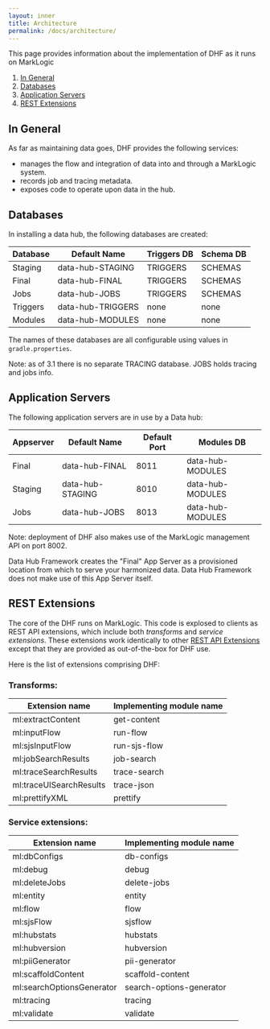```yaml
---
layout: inner
title: Architecture
permalink: /docs/architecture/
---
```


This page provides information about the implementation of DHF as it runs on MarkLogic

1. [In General](#in-general)
1. [Databases](#databases)
1. [Application Servers](#appservers)
1. [REST Extensions](#rest-extensions)

## In General

As far as maintaining data goes, DHF provides the following services:

* manages the flow and integration of data into and through a MarkLogic system.
* records job and tracing metadata.
* exposes code to operate upon data in the hub.

## Databases

In installing a data hub, the following databases are created:

| Database    | Default Name     | Triggers DB       | Schema DB  |
|-------------|------------------|-------------------|------------|
| Staging     | data-hub-STAGING | TRIGGERS          | SCHEMAS    |
| Final       | data-hub-FINAL   | TRIGGERS          | SCHEMAS    |
| Jobs        | data-hub-JOBS    | TRIGGERS          | SCHEMAS    |
| Triggers    | data-hub-TRIGGERS| none              | none       |
| Modules     | data-hub-MODULES | none              | none       |

The names of these databases are all configurable using values in `gradle.properties`.

Note: as of 3.1 there is no separate TRACING database.  JOBS holds tracing and jobs info.

## Application Servers

The following application servers are in use by a Data hub:

| Appserver   | Default Name     | Default Port      | Modules DB |
|-------------|------------------|-------------------|------------------|
| Final       | data-hub-FINAL   | 8011              | data-hub-MODULES |
| Staging     | data-hub-STAGING | 8010              | data-hub-MODULES |
| Jobs        | data-hub-JOBS    | 8013              | data-hub-MODULES |

Note: deployment of DHF also makes use of the MarkLogic management API on port 8002.

Data Hub Framework creates the "Final" App Server as a provisioned location
from which to serve your harmonized data. Data Hub Framework does not make use
of this App Server itself.


## REST Extensions

The core of the DHF runs on MarkLogic.  This code is explosed to clients as REST API
extensions, which include both *transforms* and *service extensions*.  These extensions
work identically to other [REST API Extensions](https://docs.marklogic.com/guide/rest-dev/extensions) except that they are provided as out-of-the-box for DHF use.

Here is the list of extensions comprising DHF:

### Transforms:


| Extension name            | Implementing module name |
| --------------------------|--------------------------|
| ml:extractContent         | get-content |
| ml:inputFlow              | run-flow |
| ml:sjsInputFlow           | run-sjs-flow |
| ml:jobSearchResults       | job-search |
| ml:traceSearchResults     | trace-search |
| ml:traceUISearchResults   | trace-json |
| ml:prettifyXML            | prettify |


### Service extensions:


| Extension name            | Implementing module name |
|---------------------------|--------------------------|
| ml:dbConfigs              | db-configs |
| ml:debug                  | debug |
| ml:deleteJobs             | delete-jobs |
| ml:entity                 | entity |
| ml:flow                   | flow |
| ml:sjsFlow                | sjsflow |
| ml:hubstats               | hubstats |
| ml:hubversion             | hubversion |
| ml:piiGenerator           | pii-generator |
| ml:scaffoldContent        | scaffold-content |
| ml:searchOptionsGenerator | search-options-generator |
| ml:tracing                | tracing |
| ml:validate               | validate |
